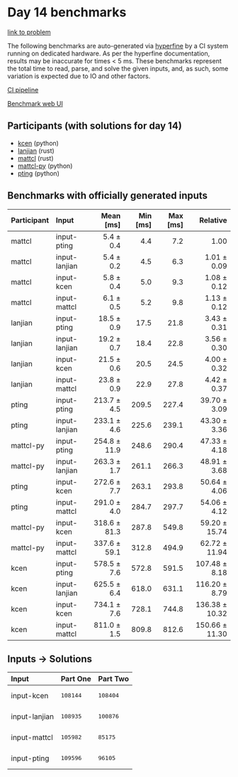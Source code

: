 # Day 14 benchmarks

[link to problem](https://adventofcode.com/2023/day/14)

The following benchmarks are auto-generated via
[hyperfine](https://github.com/sharkdp/hyperfine) by a CI system running on
dedicated hardware. As per the hyperfine documentation, results may be
inaccurate for times < 5 ms. These benchmarks represent the total time to read,
parse, and solve the given inputs, and, as such, some variation is expected due
to IO and other factors.

[CI pipeline](http://ci.papercode.net:8080/teams/main/pipelines/aoc2023)

[Benchmark web UI](https://aoc.ancalagon.black)


## Participants (with solutions for day 14)

- [kcen](https://github.com/kcen/aoc2023) (python)
- [lanjian](https://github.com/lanjian/aoc-2023) (rust)
- [mattcl](https://github.com/mattcl/aoc2023) (rust)
- [mattcl-py](https://github.com/mattcl/aoc2023-py) (python)
- [pting](https://github.com/pting/aoc2023) (python)


## Benchmarks with officially generated inputs

| Participant | Input | Mean [ms] | Min [ms] | Max [ms] | Relative |
|:---|:---|---:|---:|---:|---:|
| mattcl | input-pting | 5.4 ± 0.4 | 4.4 | 7.2 | 1.00 |
| mattcl | input-lanjian | 5.4 ± 0.2 | 4.5 | 6.3 | 1.01 ± 0.09 |
| mattcl | input-kcen | 5.8 ± 0.4 | 5.0 | 9.3 | 1.08 ± 0.12 |
| mattcl | input-mattcl | 6.1 ± 0.5 | 5.2 | 9.8 | 1.13 ± 0.12 |
| lanjian | input-pting | 18.5 ± 0.9 | 17.5 | 21.8 | 3.43 ± 0.31 |
| lanjian | input-lanjian | 19.2 ± 0.7 | 18.4 | 22.8 | 3.56 ± 0.30 |
| lanjian | input-kcen | 21.5 ± 0.6 | 20.5 | 24.5 | 4.00 ± 0.32 |
| lanjian | input-mattcl | 23.8 ± 0.9 | 22.9 | 27.8 | 4.42 ± 0.37 |
| pting | input-pting | 213.7 ± 4.5 | 209.5 | 227.4 | 39.70 ± 3.09 |
| pting | input-lanjian | 233.1 ± 4.6 | 225.6 | 239.1 | 43.30 ± 3.36 |
| mattcl-py | input-pting | 254.8 ± 11.9 | 248.6 | 290.4 | 47.33 ± 4.18 |
| mattcl-py | input-lanjian | 263.3 ± 1.7 | 261.1 | 266.3 | 48.91 ± 3.68 |
| pting | input-kcen | 272.6 ± 7.7 | 263.1 | 293.8 | 50.64 ± 4.06 |
| pting | input-mattcl | 291.0 ± 4.0 | 284.7 | 297.7 | 54.06 ± 4.12 |
| mattcl-py | input-kcen | 318.6 ± 81.3 | 287.8 | 549.8 | 59.20 ± 15.74 |
| mattcl-py | input-mattcl | 337.6 ± 59.1 | 312.8 | 494.9 | 62.72 ± 11.94 |
| kcen | input-pting | 578.5 ± 7.6 | 572.8 | 591.5 | 107.48 ± 8.18 |
| kcen | input-lanjian | 625.5 ± 6.4 | 618.0 | 631.1 | 116.20 ± 8.79 |
| kcen | input-kcen | 734.1 ± 7.6 | 728.1 | 744.8 | 136.38 ± 10.32 |
| kcen | input-mattcl | 811.0 ± 1.5 | 809.8 | 812.6 | 150.66 ± 11.30 |


## Inputs -> Solutions

| Input | Part One | Part Two |
|:---|:---|:---|
|input-kcen|<pre>108144</pre>|<pre>108404</pre>|
|input-lanjian|<pre>108935</pre>|<pre>100876</pre>|
|input-mattcl|<pre>105982</pre>|<pre>85175</pre>|
|input-pting|<pre>109596</pre>|<pre>96105</pre>|